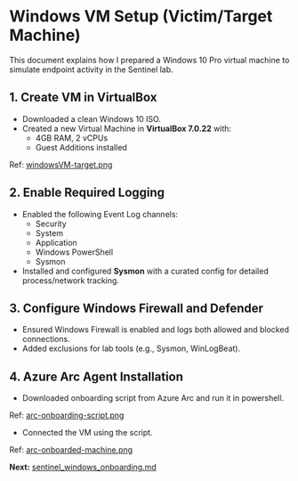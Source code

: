 # Windows VM Setup (Victim/Target Machine)

This document explains how I prepared a Windows 10 Pro virtual machine to simulate endpoint activity in the Sentinel lab.

## 1. Create VM in VirtualBox
- Downloaded a clean Windows 10 ISO.
- Created a new Virtual Machine in **VirtualBox 7.0.22** with:
  - 4GB RAM, 2 vCPUs
  - Guest Additions installed

Ref: [windowsVM-target.png](./screenshots/windowsVM-target.png)

## 2. Enable Required Logging
- Enabled the following Event Log channels:
  - Security
  - System
  - Application
  - Windows PowerShell
  - Sysmon
- Installed and configured **Sysmon** with a curated config for detailed process/network tracking.

## 3. Configure Windows Firewall and Defender
- Ensured Windows Firewall is enabled and logs both allowed and blocked connections.
- Added exclusions for lab tools (e.g., Sysmon, WinLogBeat).

## 4. Azure Arc Agent Installation
- Downloaded onboarding script from Azure Arc and run it in powershell.

Ref: [arc-onboarding-script.png](./screenshots/arc-onboarding-script.png)

- Connected the VM using the script.

Ref: [arc-onboarded-machine.png](./screenshots/arc-onboarded-machine.png)


**Next:** [sentinel_windows_onboarding.md](./sentinel_windows_onboarding.md)